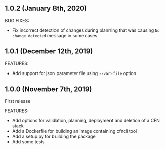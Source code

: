 ## 1.0.2 (January 8th, 2020)

BUG FIXES:

* Fix incorrect detection of changes during planning that was causing `No change detected` message in some cases

## 1.0.1 (December 12th, 2019)

FEATURES:

* Add support for json parameter file using `--var-file` option

## 1.0.0 (November 7th, 2019)

First release

FEATURES:

* Add options for validation, planning, deployment and deletion of a CFN stack
* Add a Dockerfile for building an image containing cfncli tool
* Add a setup.py for building the package
* Add some tests